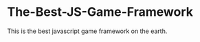 The-Best-JS-Game-Framework
==========================

This is the best javascript game framework on the earth.
